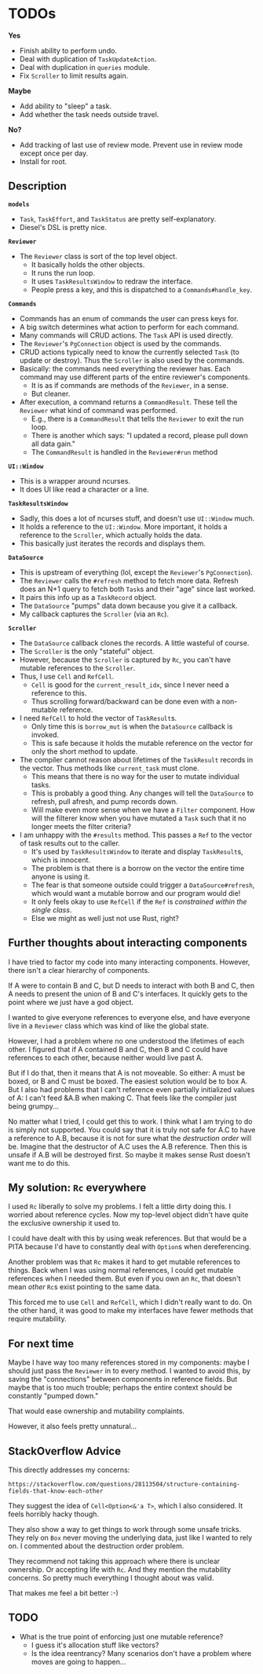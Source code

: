 # TODOs

**Yes**
* Finish ability to perform undo.
* Deal with duplication of `TaskUpdateAction`.
* Deal with duplication in `queries` module.
* Fix `Scroller` to limit results again.

**Maybe**
* Add ability to "sleep" a task.
* Add whether the task needs outside travel.

**No?**
* Add tracking of last use of review mode. Prevent use in review mode
  except once per day.
* Install for root.

## Description

**`models`**

* `Task`, `TaskEffort`, and `TaskStatus` are pretty self-explanatory.
* Diesel's DSL is pretty nice.

**`Reviewer`**

* The `Reviewer` class is sort of the top level object.
  * It basically holds the other objects.
  * It runs the run loop.
  * It uses `TaskResultsWindow` to redraw the interface.
  * People press a key, and this is dispatched to a
    `Commands#handle_key`.

**`Commands`**

* Commands has an enum of commands the user can press keys for.
* A big switch determines what action to perform for each command.
* Many commands will CRUD actions. The `Task` API is used directly.
* The `Reviewer`'s `PgConnection` object is used by the commands.
* CRUD actions typically need to know the currently selected `Task` (to
  update or destroy). Thus the `Scroller` is also used by the commands.
* Basically: the commands need everything the reviewer has. Each command
  may use different parts of the entire reviewer's components.
  * It is as if commands are methods of the `Reviewer`, in a sense.
  * But cleaner.
* After execution, a command returns a `CommandResult`. These tell the
  `Reviewer` what kind of command was performed.
  * E.g., there is a `CommandResult` that tells the `Reviewer` to exit
    the run loop.
  * There is another which says: "I updated a record, please pull down
    all data gain."
  * The `CommandResult` is handled in the `Reviewer#run` method

**`UI::Window`**

* This is a wrapper around ncurses.
* It does UI like read a character or a line.

**`TaskResultsWindow`**

* Sadly, this does a lot of ncurses stuff, and doesn't use `UI::Window`
  much.
* It holds a reference to the `UI::Window`. More important, it holds a
  reference to the `Scroller`, which actually holds the data.
* This basically just iterates the records and displays them.

**`DataSource`**

* This is upstream of everything (lol, except the `Reviewer`'s
  `PgConnection`).
* The `Reviewer` calls the `#refresh` method to fetch more data. Refresh
  does an N+1 query to fetch both `Task`s and their "age" since last
  worked.
* It pairs this info up as a `TaskRecord` object.
* The `DataSource` "pumps" data down because you give it a callback.
* My callback captures the `Scroller` (via an `Rc`).

**`Scroller`**

* The `DataSource` callback clones the records. A little wasteful of
  course.
* The `Scroller` is the only "stateful" object.
* However, because the `Scroller` is captured by `Rc`, you can't have
  mutable references to the `Scroller`.
* Thus, I use `Cell` and `RefCell`.
  * `Cell` is good for the `current_result_idx`, since I never need a
    reference to this.
  * Thus scrolling forward/backward can be done even with a non-mutable
    reference.
* I need `RefCell` to hold the vector of `TaskResult`s.
  * Only time this is `borrow_mut` is when the `DataSource` callback is
    invoked.
  * This is safe because it holds the mutable reference on the vector
    for only the short method to update.
* The compiler cannot reason about lifetimes of the `TaskResult` records
  in the vector. Thus methods like `current_task` must clone.
  * This means that there is no way for the user to mutate individual
    tasks.
  * This is probably a good thing. Any changes will tell the
    `DataSource` to refresh, pull afresh, and pump records down.
  * Will make even more sense when we have a `Filter` component. How
    will the filterer know when you have mutated a `Task` such that it
    no longer meets the filter criteria?
* I am unhappy with the `#results` method. This passes a `Ref` to the
  vector of task results out to the caller.
  * It's used by `TaskResultsWindow` to iterate and display
    `TaskResult`s, which is innocent.
  * The problem is that there is a borrow on the vector the entire time
    anyone is using it.
  * The fear is that someone outside could trigger a
    `DataSource#refresh`, which would want a mutable borrow and our
    program would die!
  * It only feels okay to use `RefCell` if the `Ref` is *constrained
    within the single class*.
  * Else we might as well just not use Rust, right?

## Further thoughts about interacting components

I have tried to factor my code into many interacting components.
However, there isn't a clear hierarchy of components.

If A were to contain B and C, but D needs to interact with both B and C,
then A needs to present the union of B and C's interfaces. It quickly
gets to the point where we just have a god object.

I wanted to give everyone references to everyone else, and have everyone
live in a `Reviewer` class which was kind of like the global state.

However, I had a problem where no one understood the lifetimes of each
other. I figured that if A contained B and C, then B and C could have
references to each other, because neither would live past A.

But if I do that, then it means that A is not moveable. So either: A
must be boxed, or B and C must be boxed. The easiest solution would be
to box A. But I also had problems that I can't reference even partially
initialized values of A: I can't feed &A.B when making C. That feels
like the compiler just being grumpy...

No matter what I tried, I could get this to work. I think what I am
trying to do is simply not supported. You could say that it is truly not
safe for A.C to have a reference to A.B, because it is not for sure what
the *destruction order* will be. Imagine that the destructor of A.C uses
the A.B reference. Then this is unsafe if A.B will be destroyed first.
So maybe it makes sense Rust doesn't want me to do this.

## My solution: `Rc` everywhere

I used `Rc` liberally to solve my problems. I felt a little dirty doing
this. I worried about reference cycles. Now my top-level object didn't
have quite the exclusive ownership it used to.

I could have dealt with this by using weak references. But that would be
a PITA because I'd have to constantly deal with `Option`s when
dereferencing.

Another problem was that `Rc` makes it hard to get mutable references to
things. Back when I was using normal references, I could get mutable
references when I needed them. But even if you own an `Rc`, that doesn't
mean *other* `Rc`s exist pointing to the same data.

This forced me to use `Cell` and `RefCell`, which I didn't really want
to do. On the other hand, it was good to make my interfaces have fewer
methods that require mutability.

## For next time

Maybe I have way too many references stored in my components: maybe I
should just pass the `Reviewer` in to every method. I wanted to avoid
this, by saving the "connections" between components in reference
fields. But maybe that is too much trouble; perhaps the entire context
should be constantly "pumped down."

That would ease ownership and mutability complaints.

However, it also feels pretty unnatural...

## StackOverflow Advice

This directly addresses my concerns:

    https://stackoverflow.com/questions/28113504/structure-containing-fields-that-know-each-other

They suggest the idea of `Cell<Option<&'a T>`, which I also considered.
It feels horribly hacky though.

They also show a way to get things to work through some unsafe tricks.
They rely on `Box` never moving the underlying data, just like I wanted
to rely on. I commented about the destruction order problem.

They recommend not taking this approach where there is unclear
ownership. Or accepting life with `Rc`. And they mention the mutability
concerns. So pretty much everything I thought about was valid.

That makes me feel a bit better :-)

## TODO

* What is the true point of enforcing just one mutable reference?
  * I guess it's allocation stuff like vectors?
  * Is the idea reentrancy? Many scenarios don't have a problem where
    moves are going to happen...
